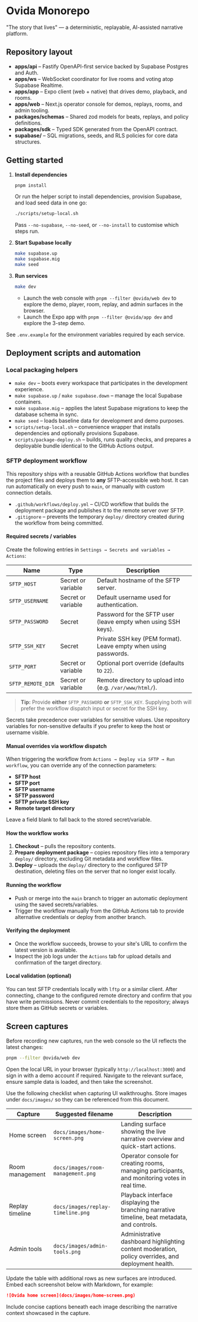 # Ovida Monorepo

"The story that lives" — a deterministic, replayable, AI-assisted narrative platform.

## Repository layout

- **apps/api** – Fastify OpenAPI-first service backed by Supabase Postgres and Auth.
- **apps/ws** – WebSocket coordinator for live rooms and voting atop Supabase Realtime.
- **apps/app** – Expo client (web + native) that drives demo, playback, and rooms.
- **apps/web** – Next.js operator console for demos, replays, rooms, and admin tooling.
- **packages/schemas** – Shared zod models for beats, replays, and policy definitions.
- **packages/sdk** – Typed SDK generated from the OpenAPI contract.
- **supabase/** – SQL migrations, seeds, and RLS policies for core data structures.

## Getting started

1. **Install dependencies**

   ```bash
   pnpm install
   ```

   Or run the helper script to install dependencies, provision Supabase, and
   load seed data in one go:

   ```bash
   ./scripts/setup-local.sh
   ```

   Pass `--no-supabase`, `--no-seed`, or `--no-install` to customise which steps run.

2. **Start Supabase locally**

   ```bash
   make supabase.up
   make supabase.mig
   make seed
   ```

3. **Run services**

   ```bash
   make dev
   ```

   - Launch the web console with `pnpm --filter @ovida/web dev` to explore the demo, player, room, replay, and admin surfaces in the browser.
   - Launch the Expo app with `pnpm --filter @ovida/app dev` and explore the 3-step demo.

See `.env.example` for the environment variables required by each service.

## Deployment scripts and automation

### Local packaging helpers

- `make dev` – boots every workspace that participates in the development experience.
- `make supabase.up` / `make supabase.down` – manage the local Supabase containers.
- `make supabase.mig` – applies the latest Supabase migrations to keep the database schema in sync.
- `make seed` – loads baseline data for development and demo purposes.
- `scripts/setup-local.sh` – convenience wrapper that installs dependencies
  and optionally provisions Supabase.
- `scripts/package-deploy.sh` – builds, runs quality checks, and prepares a
  deployable bundle identical to the GitHub Actions output.

### SFTP deployment workflow

This repository ships with a reusable GitHub Actions workflow that bundles the project files and deploys them to **any** SFTP-accessible web host. It can run automatically on every push to `main`, or manually with custom connection details.

- `.github/workflows/deploy.yml` – CI/CD workflow that builds the deployment package and publishes it to the remote server over SFTP.
- `.gitignore` – prevents the temporary `deploy/` directory created during the workflow from being committed.

#### Required secrets / variables

Create the following entries in `Settings → Secrets and variables → Actions`:

| Name | Type | Description |
|------|------|-------------|
| `SFTP_HOST` | Secret or variable | Default hostname of the SFTP server. |
| `SFTP_USERNAME` | Secret or variable | Default username used for authentication. |
| `SFTP_PASSWORD` | Secret | Password for the SFTP user (leave empty when using SSH keys). |
| `SFTP_SSH_KEY` | Secret | Private SSH key (PEM format). Leave empty when using passwords. |
| `SFTP_PORT` | Secret or variable | Optional port override (defaults to `22`). |
| `SFTP_REMOTE_DIR` | Secret or variable | Remote directory to upload into (e.g. `/var/www/html/`). |

> **Tip:** Provide **either** `SFTP_PASSWORD` **or** `SFTP_SSH_KEY`. Supplying both will prefer the workflow dispatch input or secret for the SSH key.

Secrets take precedence over variables for sensitive values. Use repository variables for non-sensitive defaults if you prefer to keep the host or username visible.

#### Manual overrides via workflow dispatch

When triggering the workflow from `Actions → Deploy via SFTP → Run workflow`, you can override any of the connection parameters:

- **SFTP host**
- **SFTP port**
- **SFTP username**
- **SFTP password**
- **SFTP private SSH key**
- **Remote target directory**

Leave a field blank to fall back to the stored secret/variable.

#### How the workflow works

1. **Checkout** – pulls the repository contents.
2. **Prepare deployment package** – copies repository files into a temporary `deploy/` directory, excluding Git metadata and workflow files.
3. **Deploy** – uploads the `deploy/` directory to the configured SFTP destination, deleting files on the server that no longer exist locally.

#### Running the workflow

- Push or merge into the `main` branch to trigger an automatic deployment using the saved secrets/variables.
- Trigger the workflow manually from the GitHub Actions tab to provide alternative credentials or deploy from another branch.

#### Verifying the deployment

- Once the workflow succeeds, browse to your site's URL to confirm the latest version is available.
- Inspect the job logs under the `Actions` tab for upload details and confirmation of the target directory.

#### Local validation (optional)

You can test SFTP credentials locally with `lftp` or a similar client. After connecting, change to the configured remote directory and confirm that you have write permissions. Never commit credentials to the repository; always store them as GitHub secrets or variables.

## Screen captures

Before recording new captures, run the web console so the UI reflects the latest changes:

```bash
pnpm --filter @ovida/web dev
```

Open the local URL in your browser (typically `http://localhost:3000`) and sign in with a demo account if required. Navigate to the relevant surface, ensure sample data is loaded, and then take the screenshot.

Use the following checklist when capturing UI walkthroughs. Store images under `docs/images/` so they can be referenced from this document.

| Capture | Suggested filename | Description |
|---------|--------------------|-------------|
| Home screen | `docs/images/home-screen.png` | Landing surface showing the live narrative overview and quick-start actions. |
| Room management | `docs/images/room-management.png` | Operator console for creating rooms, managing participants, and monitoring votes in real time. |
| Replay timeline | `docs/images/replay-timeline.png` | Playback interface displaying the branching narrative timeline, beat metadata, and controls. |
| Admin tools | `docs/images/admin-tools.png` | Administrative dashboard highlighting content moderation, policy overrides, and deployment health. |

Update the table with additional rows as new surfaces are introduced. Embed each screenshot below with Markdown, for example:

```markdown
![Ovida home screen](docs/images/home-screen.png)
```

Include concise captions beneath each image describing the narrative context showcased in the capture.
